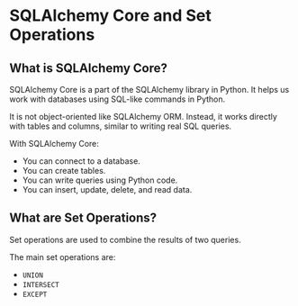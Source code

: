 # SQLAlchemy Core and Set Operations

## What is SQLAlchemy Core?

SQLAlchemy Core is a part of the SQLAlchemy library in Python. It helps us work with databases using SQL-like commands in Python.

It is not object-oriented like SQLAlchemy ORM. Instead, it works directly with tables and columns, similar to writing real SQL queries.

With SQLAlchemy Core:
- You can connect to a database.
- You can create tables.
- You can write queries using Python code.
- You can insert, update, delete, and read data.

## What are Set Operations?

Set operations are used to combine the results of two queries.

The main set operations are:
- `UNION`
- `INTERSECT`
- `EXCEPT`
